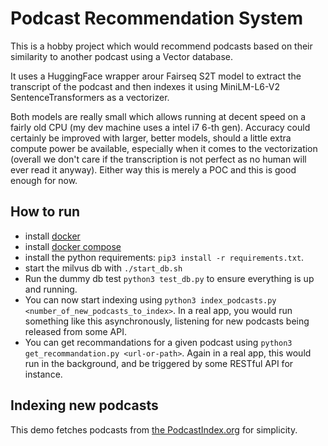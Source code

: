 # Podcast Recommendation System

This is a hobby project which would recommend podcasts based on their similarity
to another podcast using a Vector database.

It uses a HuggingFace wrapper arour Fairseq S2T model to extract the transcript
of the podcast and then indexes it using MiniLM-L6-V2 SentenceTransformers as
a vectorizer.

Both models are really small which allows running at decent speed on a fairly
old CPU (my dev machine uses a intel i7 6-th gen). Accuracy could certainly be
improved with larger, better models, should a little extra compute power
be available, especially when it comes to the vectorization (overall we don't
care if the transcription is not perfect as no human will ever read it anyway).
Either way this is merely a POC and this is good enough for now.


## How to run

* install [docker](https://docs.docker.com/engine/install/ubuntu/)
* install [docker compose](https://docs.docker.com/compose/install/linux/)
* install the python requirements: `pip3 install -r requirements.txt`.
* start the milvus db with `./start_db.sh`
* Run the dummy db test `python3 test_db.py` to ensure everything is
up and running.
* You can now start indexing using
    `python3 index_podcasts.py <number_of_new_podcasts_to_index>`. In a
    real app, you would run something like this asynchronously, listening for
    new podcasts being released from some API.
* You can get recommandations for a given podcast using
    `python3 get_recommandation.py <url-or-path>`. Again in a real app, this
    would run in the background, and be triggered by some RESTful API for
    instance.


## Indexing new podcasts

This demo fetches podcasts from
[the PodcastIndex.org](https://github.com/Podcastindex-org) for simplicity.
